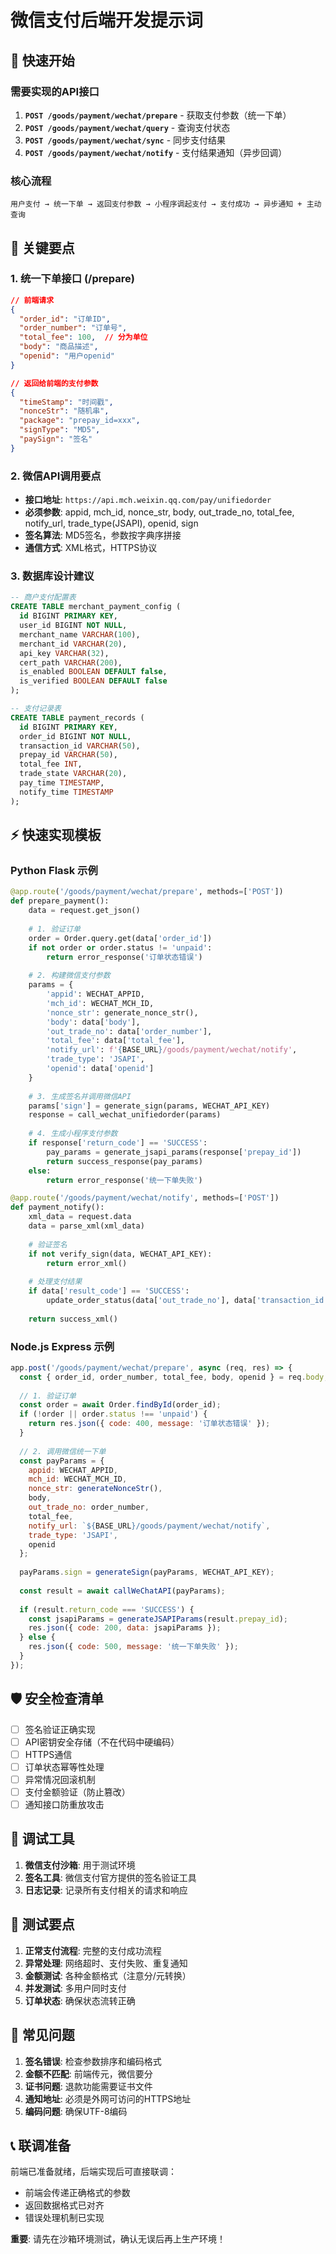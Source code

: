 # 微信支付后端开发提示词

## 🚀 快速开始

### 需要实现的API接口

1. **`POST /goods/payment/wechat/prepare`** - 获取支付参数（统一下单）
2. **`POST /goods/payment/wechat/query`** - 查询支付状态  
3. **`POST /goods/payment/wechat/sync`** - 同步支付结果
4. **`POST /goods/payment/wechat/notify`** - 支付结果通知（异步回调）

### 核心流程

```
用户支付 → 统一下单 → 返回支付参数 → 小程序调起支付 → 支付成功 → 异步通知 + 主动查询
```

## 🔑 关键要点

### 1. 统一下单接口 (/prepare)
```json
// 前端请求
{
  "order_id": "订单ID",
  "order_number": "订单号", 
  "total_fee": 100,  // 分为单位
  "body": "商品描述",
  "openid": "用户openid"
}

// 返回给前端的支付参数
{
  "timeStamp": "时间戳",
  "nonceStr": "随机串",
  "package": "prepay_id=xxx",
  "signType": "MD5",
  "paySign": "签名"
}
```

### 2. 微信API调用要点
- **接口地址**: `https://api.mch.weixin.qq.com/pay/unifiedorder`
- **必须参数**: appid, mch_id, nonce_str, body, out_trade_no, total_fee, notify_url, trade_type(JSAPI), openid, sign
- **签名算法**: MD5签名，参数按字典序拼接
- **通信方式**: XML格式，HTTPS协议

### 3. 数据库设计建议
```sql
-- 商户支付配置表
CREATE TABLE merchant_payment_config (
  id BIGINT PRIMARY KEY,
  user_id BIGINT NOT NULL,
  merchant_name VARCHAR(100),
  merchant_id VARCHAR(20),
  api_key VARCHAR(32),
  cert_path VARCHAR(200),
  is_enabled BOOLEAN DEFAULT false,
  is_verified BOOLEAN DEFAULT false
);

-- 支付记录表  
CREATE TABLE payment_records (
  id BIGINT PRIMARY KEY,
  order_id BIGINT NOT NULL,
  transaction_id VARCHAR(50),
  prepay_id VARCHAR(50),
  total_fee INT,
  trade_state VARCHAR(20),
  pay_time TIMESTAMP,
  notify_time TIMESTAMP
);
```

## ⚡ 快速实现模板

### Python Flask 示例
```python
@app.route('/goods/payment/wechat/prepare', methods=['POST'])
def prepare_payment():
    data = request.get_json()
    
    # 1. 验证订单
    order = Order.query.get(data['order_id'])
    if not order or order.status != 'unpaid':
        return error_response('订单状态错误')
    
    # 2. 构建微信支付参数
    params = {
        'appid': WECHAT_APPID,
        'mch_id': WECHAT_MCH_ID,
        'nonce_str': generate_nonce_str(),
        'body': data['body'],
        'out_trade_no': data['order_number'],
        'total_fee': data['total_fee'],
        'notify_url': f'{BASE_URL}/goods/payment/wechat/notify',
        'trade_type': 'JSAPI',
        'openid': data['openid']
    }
    
    # 3. 生成签名并调用微信API
    params['sign'] = generate_sign(params, WECHAT_API_KEY)
    response = call_wechat_unifiedorder(params)
    
    # 4. 生成小程序支付参数
    if response['return_code'] == 'SUCCESS':
        pay_params = generate_jsapi_params(response['prepay_id'])
        return success_response(pay_params)
    else:
        return error_response('统一下单失败')

@app.route('/goods/payment/wechat/notify', methods=['POST'])
def payment_notify():
    xml_data = request.data
    data = parse_xml(xml_data)
    
    # 验证签名
    if not verify_sign(data, WECHAT_API_KEY):
        return error_xml()
    
    # 处理支付结果
    if data['result_code'] == 'SUCCESS':
        update_order_status(data['out_trade_no'], data['transaction_id'])
    
    return success_xml()
```

### Node.js Express 示例
```javascript
app.post('/goods/payment/wechat/prepare', async (req, res) => {
  const { order_id, order_number, total_fee, body, openid } = req.body;
  
  // 1. 验证订单
  const order = await Order.findById(order_id);
  if (!order || order.status !== 'unpaid') {
    return res.json({ code: 400, message: '订单状态错误' });
  }
  
  // 2. 调用微信统一下单
  const payParams = {
    appid: WECHAT_APPID,
    mch_id: WECHAT_MCH_ID,
    nonce_str: generateNonceStr(),
    body,
    out_trade_no: order_number,
    total_fee,
    notify_url: `${BASE_URL}/goods/payment/wechat/notify`,
    trade_type: 'JSAPI',
    openid
  };
  
  payParams.sign = generateSign(payParams, WECHAT_API_KEY);
  
  const result = await callWeChatAPI(payParams);
  
  if (result.return_code === 'SUCCESS') {
    const jsapiParams = generateJSAPIParams(result.prepay_id);
    res.json({ code: 200, data: jsapiParams });
  } else {
    res.json({ code: 500, message: '统一下单失败' });
  }
});
```

## 🛡️ 安全检查清单

- [ ] 签名验证正确实现
- [ ] API密钥安全存储（不在代码中硬编码）
- [ ] HTTPS通信
- [ ] 订单状态幂等性处理
- [ ] 异常情况回滚机制
- [ ] 支付金额验证（防止篡改）
- [ ] 通知接口防重放攻击

## 🔧 调试工具

1. **微信支付沙箱**: 用于测试环境
2. **签名工具**: 微信支付官方提供的签名验证工具
3. **日志记录**: 记录所有支付相关的请求和响应

## 📝 测试要点

1. **正常支付流程**: 完整的支付成功流程
2. **异常处理**: 网络超时、支付失败、重复通知
3. **金额测试**: 各种金额格式（注意分/元转换）
4. **并发测试**: 多用户同时支付
5. **订单状态**: 确保状态流转正确

## 🚨 常见问题

1. **签名错误**: 检查参数排序和编码格式
2. **金额不匹配**: 前端传元，微信要分
3. **证书问题**: 退款功能需要证书文件
4. **通知地址**: 必须是外网可访问的HTTPS地址
5. **编码问题**: 确保UTF-8编码

## 📞 联调准备

前端已准备就绪，后端实现后可直接联调：
- 前端会传递正确格式的参数
- 返回数据格式已对齐
- 错误处理机制已实现

**重要**: 请先在沙箱环境测试，确认无误后再上生产环境！ 
